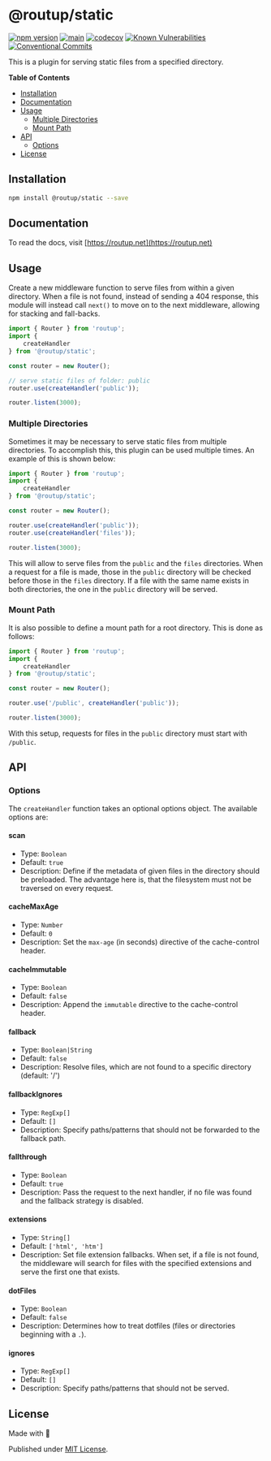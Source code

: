 # @routup/static

[![npm version](https://badge.fury.io/js/@routup%2Fstatic.svg)](https://badge.fury.io/js/@routup%2Fstatic)
[![main](https://github.com/Tada5hi/routup/actions/workflows/main.yml/badge.svg)](https://github.com/Tada5hi/routup/actions/workflows/main.yml)
[![codecov](https://codecov.io/gh/tada5hi/routup/branch/master/graph/badge.svg?token=CLIA667K6V)](https://codecov.io/gh/tada5hi/routup)
[![Known Vulnerabilities](https://snyk.io/test/github/Tada5hi/routup/badge.svg)](https://snyk.io/test/github/Tada5hi/routup)
[![Conventional Commits](https://img.shields.io/badge/Conventional%20Commits-1.0.0-%23FE5196?logo=conventionalcommits&logoColor=white)](https://conventionalcommits.org)

This is a plugin for serving static files from a specified directory.

**Table of Contents**

- [Installation](#installation)
- [Documentation](#documentation)
- [Usage](#usage)
  - [Multiple Directories](#multiple-directories)
  - [Mount Path](#mount-path)
- [API](#api)
  - [Options](#options)
- [License](#license)

## Installation

```bash
npm install @routup/static --save
```

## Documentation

To read the docs, visit [https://routup.net](https://routup.net)

## Usage

Create a new middleware function to serve files from within a given directory.
When a file is not found, instead of sending a 404 response, this module will instead call `next()` 
to move on to the next middleware, allowing for stacking and fall-backs.

```typescript
import { Router } from 'routup';
import {
    createHandler
} from '@routup/static';

const router = new Router();

// serve static files of folder: public
router.use(createHandler('public'));

router.listen(3000);
```

### Multiple Directories

Sometimes it may be necessary to serve static files from multiple directories. 
To accomplish this, this plugin can be used multiple times.
An example of this is shown below:

```typescript
import { Router } from 'routup';
import {
    createHandler
} from '@routup/static';

const router = new Router();

router.use(createHandler('public'));
router.use(createHandler('files'));

router.listen(3000);
```

This will allow to serve files from the `public` and the `files` directories. 
When a request for a file is made, those in the `public` directory will be checked before those in the `files` directory.
If a file with the same name exists in both directories, the one in the `public` directory will be served.

### Mount Path

It is also possible to define a mount path for a root directory. 
This is done as follows:

```typescript
import { Router } from 'routup';
import {
    createHandler
} from '@routup/static';

const router = new Router();

router.use('/public', createHandler('public'));

router.listen(3000);
```

With this setup, requests for files in the `public` directory must start with `/public`.

## API

### Options

The `createHandler` function takes an optional options object. The available options are:

#### scan
- Type: `Boolean`<br />
- Default: `true`
- Description:
Define if the metadata of given files in the directory should be preloaded. The advantage here is,
that the filesystem must not be traversed on every request.

#### cacheMaxAge
- Type: `Number`<br />
- Default: `0`
- Description: 
Set the `max-age` (in seconds) directive of the cache-control header.

#### cacheImmutable
- Type: `Boolean`<br />
- Default: `false`
- Description:
Append the `immutable` directive to the cache-control header.

#### fallback
- Type: `Boolean|String`<br />
- Default: `false`
- Description: 
Resolve files, which are not found to a specific directory (default: '/')

#### fallbackIgnores
- Type: `RegExp[]`
- Default: `[]`
- Description:
Specify paths/patterns that should not be forwarded to the fallback path.

#### fallthrough
- Type: `Boolean`<br />
- Default: `true`
- Description:
Pass the request to the next handler, if no file was found and the fallback strategy is disabled.

#### extensions
- Type: `String[]`
- Default: `['html', 'htm']`
- Description: 
Set file extension fallbacks.
When set, if a file is not found, the middleware will search for files with the specified extensions and serve the first one that exists.

#### dotFiles
- Type: `Boolean`
- Default: `false`
- Description:
Determines how to treat dotfiles (files or directories beginning with a `.`).

#### ignores
- Type: `RegExp[]`
- Default: `[]`
- Description:
  Specify paths/patterns that should not be served.

## License

Made with 💚

Published under [MIT License](./LICENSE).
